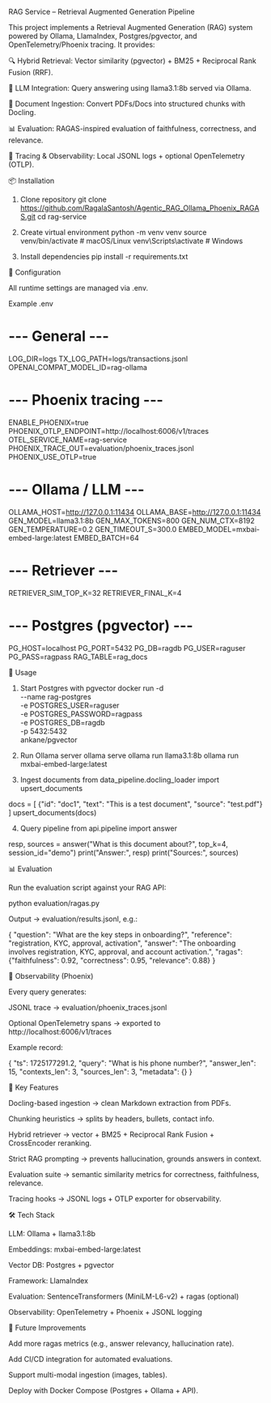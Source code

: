 RAG Service – Retrieval Augmented Generation Pipeline

This project implements a Retrieval Augmented Generation (RAG) system powered by Ollama, LlamaIndex, Postgres/pgvector, and OpenTelemetry/Phoenix tracing.
It provides:

🔍 Hybrid Retrieval: Vector similarity (pgvector) + BM25 + Reciprocal Rank Fusion (RRF).

🤖 LLM Integration: Query answering using llama3.1:8b served via Ollama.

📑 Document Ingestion: Convert PDFs/Docs into structured chunks with Docling.

📊 Evaluation: RAGAS-inspired evaluation of faithfulness, correctness, and relevance.

📡 Tracing & Observability: Local JSONL logs + optional OpenTelemetry (OTLP).



📦 Installation
1. Clone repository
git clone https://github.com/RagalaSantosh/Agentic_RAG_Ollama_Phoenix_RAGAS.git
cd rag-service

2. Create virtual environment
python -m venv venv
source venv/bin/activate   # macOS/Linux
venv\Scripts\activate      # Windows

3. Install dependencies
pip install -r requirements.txt

🔧 Configuration

All runtime settings are managed via .env.

Example .env
# --- General ---
LOG_DIR=logs
TX_LOG_PATH=logs/transactions.jsonl
OPENAI_COMPAT_MODEL_ID=rag-ollama

# --- Phoenix tracing ---
ENABLE_PHOENIX=true
PHOENIX_OTLP_ENDPOINT=http://localhost:6006/v1/traces
OTEL_SERVICE_NAME=rag-service
PHOENIX_TRACE_OUT=evaluation/phoenix_traces.jsonl
PHOENIX_USE_OTLP=true

# --- Ollama / LLM ---
OLLAMA_HOST=http://127.0.0.1:11434
OLLAMA_BASE=http://127.0.0.1:11434
GEN_MODEL=llama3.1:8b
GEN_MAX_TOKENS=800
GEN_NUM_CTX=8192
GEN_TEMPERATURE=0.2
GEN_TIMEOUT_S=300.0
EMBED_MODEL=mxbai-embed-large:latest
EMBED_BATCH=64

# --- Retriever ---
RETRIEVER_SIM_TOP_K=32
RETRIEVER_FINAL_K=4

# --- Postgres (pgvector) ---
PG_HOST=localhost
PG_PORT=5432
PG_DB=ragdb
PG_USER=raguser
PG_PASS=ragpass
RAG_TABLE=rag_docs

🚀 Usage
1. Start Postgres with pgvector
docker run -d \
  --name rag-postgres \
  -e POSTGRES_USER=raguser \
  -e POSTGRES_PASSWORD=ragpass \
  -e POSTGRES_DB=ragdb \
  -p 5432:5432 \
  ankane/pgvector

2. Run Ollama server
ollama serve
ollama run llama3.1:8b
ollama run mxbai-embed-large:latest

3. Ingest documents
from data_pipeline.docling_loader import upsert_documents

docs = [
    {"id": "doc1", "text": "This is a test document", "source": "test.pdf"}
]
upsert_documents(docs)

4. Query pipeline
from api.pipeline import answer

resp, sources = answer("What is this document about?", top_k=4, session_id="demo")
print("Answer:", resp)
print("Sources:", sources)

📊 Evaluation

Run the evaluation script against your RAG API:

python evaluation/ragas.py


Output → evaluation/results.jsonl, e.g.:

{
  "question": "What are the key steps in onboarding?",
  "reference": "registration, KYC, approval, activation",
  "answer": "The onboarding involves registration, KYC, approval, and account activation.",
  "ragas": {"faithfulness": 0.92, "correctness": 0.95, "relevance": 0.88}
}

🔎 Observability (Phoenix)

Every query generates:

JSONL trace → evaluation/phoenix_traces.jsonl

Optional OpenTelemetry spans → exported to http://localhost:6006/v1/traces

Example record:

{
  "ts": 1725177291.2,
  "query": "What is his phone number?",
  "answer_len": 15,
  "contexts_len": 3,
  "sources_len": 3,
  "metadata": {}
}

🧩 Key Features

Docling-based ingestion → clean Markdown extraction from PDFs.

Chunking heuristics → splits by headers, bullets, contact info.

Hybrid retriever → vector + BM25 + Reciprocal Rank Fusion + CrossEncoder reranking.

Strict RAG prompting → prevents hallucination, grounds answers in context.

Evaluation suite → semantic similarity metrics for correctness, faithfulness, relevance.

Tracing hooks → JSONL logs + OTLP exporter for observability.

🛠️ Tech Stack

LLM: Ollama + llama3.1:8b

Embeddings: mxbai-embed-large:latest

Vector DB: Postgres + pgvector

Framework: LlamaIndex

Evaluation: SentenceTransformers (MiniLM-L6-v2) + ragas (optional)

Observability: OpenTelemetry + Phoenix + JSONL logging

📌 Future Improvements

Add more ragas metrics (e.g., answer relevancy, hallucination rate).

Add CI/CD integration for automated evaluations.

Support multi-modal ingestion (images, tables).

Deploy with Docker Compose (Postgres + Ollama + API).


